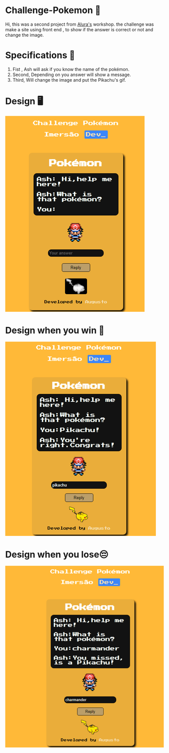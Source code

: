 # Challenge-Pokemon 🥊
Hi, this was a second project from [Alura's](https://www.alura.com.br) workshop.
the challenge was make a site using front end , to show if the answer is
correct or not and change the image.

# Specifications 🧾
1. Fist , Ash will ask if you know the name of the pokémon.
2. Second, Depending on you answer will show a message.
3. Third, Will change the image and put the Pikachu's gif.

# Design 🖥️

![fistImage](design/preview.png)
# Design when you win 🏅
![fistImage](design/winPreview.png)
# Design when you lose😔
![fistImage](design/losePreview.png)

